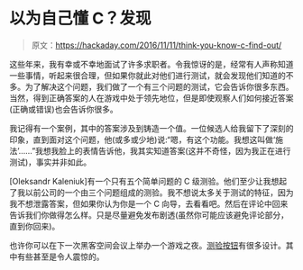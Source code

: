 # 以为自己懂 C？发现

> 原文：<https://hackaday.com/2016/11/11/think-you-know-c-find-out/>

这些年来，我有幸或不幸地面试了许多求职者。令我惊讶的是，经常有人声称知道一些事情，听起来很合理，但如果你就此对他们进行测试，就会发现他们知道的不多。为了解决这个问题，我们做了一个有三个问题的测试，它会告诉你很多东西。当然，得到正确答案的人在游戏中处于领先地位，但是即使观察人们如何接近答案(正确或错误)也会告诉你很多。

我记得有一个案例，其中的答案涉及到铸造一个值。一位候选人给我留下了深刻的印象，直到面对这个问题，他(或多或少地)说:“嗯，有这个功能。我想这叫做‘施法’……”我想我脸上的表情告诉他，我其实知道答案(这并不奇怪，因为我正在进行测试)，事实并非如此。

[Oleksandr Kaleniuk]有一个只有五个简单问题的 C 级测验。他们至少让我想起了我以前公司的一个由三个问题组成的测验。我不想说太多关于测试的特征，因为我不想泄露答案，但如果你认为你是一个 C 向导，去看看吧。然后在评论中回来告诉我们你做得怎么样。只是尽量避免发布剧透(虽然你可能应该避免评论部分，直到你回来)。

也许你可以在下一次黑客空间会议上举办一个游戏之夜。[测验按钮](https://hackaday.com/2011/01/16/quiz/)有很多设计。其中有些甚至是令人震惊的。